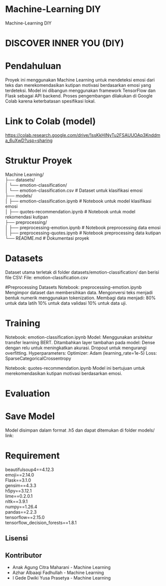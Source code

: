 # Machine-Learning DIY
Machine-Learning DIY
# DISCOVER INNER YOU (DIY)

# Pendahuluan
Proyek ini menggunakan Machine Learning untuk mendeteksi emosi dari teks dan merekomendasikan kutipan motivasi berdasarkan emosi yang terdeteksi. Model ini dibangun menggunakan framework TensorFlow dan Flask sebagai API backend. Proses pengembangan dilakukan di Google Colab karena keterbatasan spesifikasi lokal.

# Link to Colab (model)
https://colab.research.google.com/drive/1ssKkHINyTu2FSAUUOAp3Knddma_6uXwD?usp=sharing

# Struktur Proyek
Machine Learning/ <br />
├── datasets/ <br />
│   └── emotion-classification/ <br />
│       └── emotion-classification.csv  # Dataset untuk klasifikasi emosi <br />
├── models/ <br />
│   ├── emotion-classification.ipynb    # Notebook untuk model klasifikasi emosi <br />
│   ├── quotes-recommendation.ipynb     # Notebook untuk model rekomendasi kutipan <br />
├── preprocessing/ <br />
│   ├── preprocessing-emotion.ipynb     # Notebook preprocessing data emosi <br />
│   ├── preprocessing-quotes.ipynb      # Notebook preprocessing data kutipan <br />
└── README.md                           # Dokumentasi proyek <br />

# Datasets
Dataset utama terletak di folder datasets/emotion-classification/ dan berisi file CSV:
File: emotion-classification.csv

#Preprocessing Datasets
Notebook: preprocessing-emotion.ipynb
Mengimpor dataset dan membersihkan data.
Mengonversi teks menjadi bentuk numerik menggunakan tokenization.
Membagi data menjadi:
80% untuk data latih
10% untuk data validasi
10% untuk data uji.

# Training
Notebook: emotion-classification.ipynb
Model:
Menggunakan arsitektur transfer learning BERT.
Ditambahkan layer tambahan pada model:
Dense dengan relu untuk meningkatkan akurasi.
Dropout untuk mengurangi overfitting.
Hyperparameters:
Optimizer: Adam (learning_rate=1e-5)
Loss: SparseCategoricalCrossentropy

Notebook: quotes-recommendation.ipynb
Model ini bertujuan untuk merekomendasikan kutipan motivasi berdasarkan emosi.

# Evaluation

# Save Model
Model disimpan dalam format .h5 dan dapat ditemukan di folder models/
link: 

# Requirement
beautifulsoup4==4.12.3<br>
emoji==2.14.0<br>
Flask==3.1.0<br>
gensim==4.3.3<br>
h5py==3.12.1<br>
lime==0.2.0.1<br>
nltk==3.9.1<br>
numpy==1.26.4<br>
pandas==2.2.3<br>
tensorflow==2.15.0<br>
tensorflow_decision_forests==1.8.1

## Lisensi


## Kontributor
- Anak Agung Citra Maharani - Machine Learning
- Azhar Albaaqi Fadhullah - Machine Learning
- I Gede Dwiki Yusa Prasetya - Machine Learning

